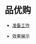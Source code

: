 # 品优购

- [准备工作](https://github.com/fengchuikukudehailiang/pinyougou/blob/master/blogs/%E9%A1%B9%E7%9B%AE%E5%87%86%E5%A4%87.md)


- 效果展示

